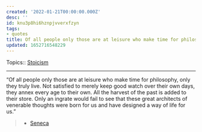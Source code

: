```yaml
---
created: '2022-01-21T00:00:00.000Z'
desc: ''
id: knu3p8hi6hznpjvverxfzyn
tags:
- quotes
title: Of all people only those are at leisure who make time for philosophy...
updated: 1652716548229
---
```

   
Topics::  [Stoicism](../../topics/stoicism.md)   
   
   
---   
   
“Of all people only those are at leisure who make time for philosophy, only they truly live. Not satisfied to merely keep good watch over their own days, they annex every age to their own. All the harvest of the past is added to their store. Only an ingrate would fail to see that these great architects of venerable thoughts were born for us and have designed a way of life for us.”   
   
> - [Seneca](/not_created.md)